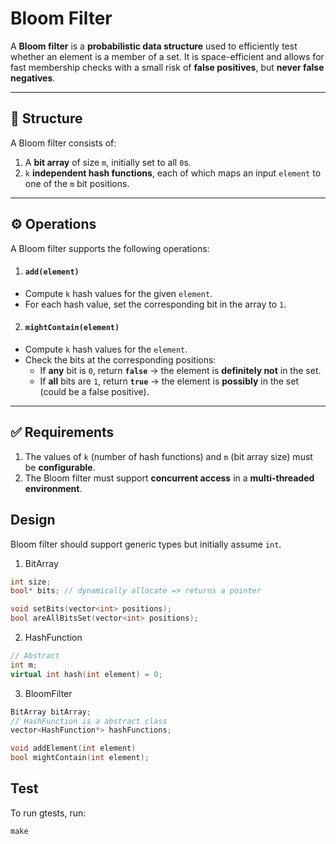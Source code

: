 # Bloom Filter

A **Bloom filter** is a **probabilistic data structure** used to efficiently test whether an element is a member of a set. It is space-efficient and allows for fast membership checks with a small risk of **false positives**, but **never false negatives**.

---

## 📐 Structure

A Bloom filter consists of:

1. A **bit array** of size `m`, initially set to all `0`s.
2. `k` **independent hash functions**, each of which maps an input `element` to one of the `m` bit positions.

---

## ⚙️ Operations

A Bloom filter supports the following operations:

1. #### `add(element)`

- Compute `k` hash values for the given `element`.
- For each hash value, set the corresponding bit in the array to `1`.

2. #### `mightContain(element)`

- Compute `k` hash values for the `element`.
- Check the bits at the corresponding positions:
  - If **any** bit is `0`, return **`false`** → the element is **definitely not** in the set.
  - If **all** bits are `1`, return **`true`** → the element is **possibly** in the set (could be a false positive).

---

## ✅ Requirements

1. The values of `k` (number of hash functions) and `m` (bit array size) must be **configurable**.
2. The Bloom filter must support **concurrent access** in a **multi-threaded environment**.

## Design
Bloom filter should support generic types but initially assume `int`.

1. BitArray
```cpp
int size;
bool* bits; // dynamically allocate => returns a pointer

void setBits(vector<int> positions);
bool areAllBitsSet(vector<int> positions);
```

2. HashFunction
```cpp
// Abstract
int m;
virtual int hash(int element) = 0;
```

3. BloomFilter
```cpp
BitArray bitArray;
// HashFunction is a abstract class
vector<HashFunction*> hashFunctions;

void addElement(int element)
bool mightContain(int element);
```

## Test
To run gtests, run:
```cpp
make
```
